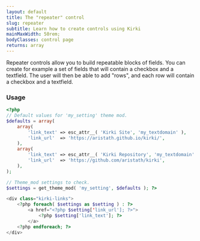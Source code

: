 ```yaml
---
layout: default
title: The "repeater" control
slug: repeater
subtitle: Learn how to create controls using Kirki
mainMaxWidth: 50rem;
bodyClasses: control page
returns: array
---
```


Repeater controls allow you to build repeatable blocks of fields.
You can create for example a set of fields that will contain a checkbox and a textfield. The user will then be able to add "rows", and each row will contain a checkbox and a textfield.

### Usage

```php
<?php
// Default values for 'my_setting' theme mod.
$defaults = array(
    array(
        'link_text' => esc_attr__( 'Kirki Site', 'my_textdomain' ),
		'link_url'  => 'https://aristath.github.io/kirki/',
	),
	array(
		'link_text' => esc_attr__( 'Kirki Repository', 'my_textdomain' ),
		'link_url'  => 'https://github.com/aristath/kirki',
	),
);

// Theme_mod settings to check.
$settings = get_theme_mod( 'my_setting', $defaults ); ?>

<div class="kirki-links">
    <?php foreach( $settings as $setting ) : ?>
        <a href="<?php $setting['link_url']; ?>">
            <?php $setting['link_text']; ?>
        </a>
    <?php endforeach; ?>
</div>
```

